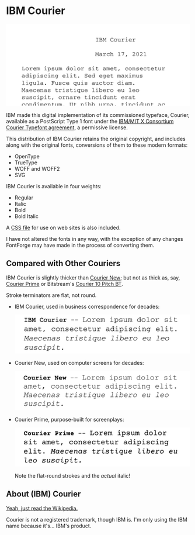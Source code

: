 # IBM Courier

![IBM Courier](images/ibm-courier.png)

IBM made this digital implementation of its commissioned typeface,
Courier, available as a PostScript Type 1 font under the [IBM/MIT X
Consortium Courier Typefont agreement](COPYRIGHT), a permissive
license.

This distribution of IBM Courier retains the original copyright, and
includes along with the original fonts, conversions of them to these
modern formats:

-   OpenType
-   TrueType
-   WOFF and WOFF2
-   SVG

IBM Courier is available in four weights:

-   Regular
-   Italic
-   Bold
-   Bold Italic

A [CSS file](fonts/IBM-Courier.css) for use on web sites is also
included.

I have not altered the fonts in any way, with the exception of any
changes FontForge may have made in the process of converting them.

## Compared with Other Couriers

IBM Courier is slightly thicker than [Courier
New](https://www.myfonts.com/fonts/mti/courier-new/); but not as thick
as, say, [Courier Prime](https://quoteunquoteapps.com/courierprime/)
or Bitstream's [Courier 10 Pitch
BT](https://www.myfonts.com/fonts/bitstream/courier-10-pitch/).

Stroke terminators are flat, not round.

-   IBM Courier, used in business correspondence for decades:

    ![IBM Courier](images/compare-ibm-courier.png)

-   Courier New, used on computer screens for decades:

    ![Courier New](images/compare-courier-new.png)

-   Courier Prime, purpose-built for screenplays:

    ![Courier Prime](images/compare-courier-prime.png)
    
    Note the flat-round strokes and the *actual* italic!

## About (IBM) Courier

[Yeah, just read the Wikipedia.](https://en.wikipedia.org/wiki/Courier_%28typeface%29)

Courier is not a registered trademark, though IBM is.  I'm only using
the IBM name because it's... IBM's product.
